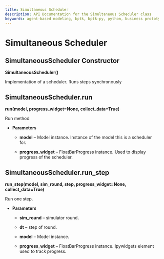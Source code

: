 ```yaml
---
title: Simultaneous Scheduler
description: API Documentation for the Simultaneous Scheduler class
keywords: agent-based modeling, bptk, bptk-py, python, business prototyping
---
```


# Simultaneous Scheduler

## SimultaneousScheduler Constructor

**SimultaneousScheduler()**

Implementation of a scheduler. Runs steps synchronously


## SimultaneousScheduler.run

**run(model, progress_widget=None, collect_data=True)**

Run method

* **Parameters**
    
    * **model** – Model instance.
    Instance of the model this is a scheduler for.

    * **progress_widget** – FloatBarProgress instance.
    Used to display progress of the scheduler.

## SimultaneousScheduler.run_step

**run_step(model, sim_round, step, progress_widget=None, collect_data=True)**

Run one step.

* **Parameters**
    
    * **sim_round** – simulator round.

    * **dt** – step of round.

    * **model** – Model instance.

    * **progress_widget** – FloatBarProgress instance.
    Ipywidgets element used to track progress.
